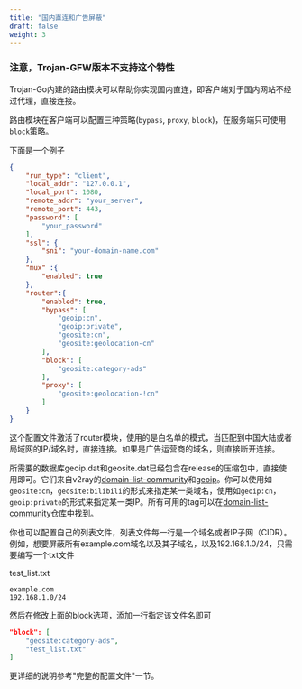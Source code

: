 ```yaml
---
title: "国内直连和广告屏蔽"
draft: false
weight: 3
---
```


### 注意，Trojan-GFW版本不支持这个特性

Trojan-Go内建的路由模块可以帮助你实现国内直连，即客户端对于国内网站不经过代理，直接连接。

路由模块在客户端可以配置三种策略(```bypass```, ```proxy```, ```block```)，在服务端只可使用```block```策略。

下面是一个例子

```json
{
    "run_type": "client",
    "local_addr": "127.0.0.1",
    "local_port": 1080,
    "remote_addr": "your_server",
    "remote_port": 443,
    "password": [
        "your_password"
    ],
    "ssl": {
        "sni": "your-domain-name.com"
    },
    "mux" :{
        "enabled": true
    },
    "router":{
        "enabled": true,
        "bypass": [
            "geoip:cn",
            "geoip:private",
            "geosite:cn",
            "geosite:geolocation-cn"
        ],
        "block": [
            "geosite:category-ads"
        ],
        "proxy": [
            "geosite:geolocation-!cn"
        ]
    }
}
```

这个配置文件激活了router模块，使用的是白名单的模式，当匹配到中国大陆或者局域网的IP/域名时，直接连接。如果是广告运营商的域名，则直接断开连接。

所需要的数据库geoip.dat和geosite.dat已经包含在release的压缩包中，直接使用即可。它们来自v2ray的[domain-list-community](https://github.com/v2ray/domain-list-community)和[geoip](https://github.com/v2ray/geoip)。你可以使用如```geosite:cn```，```geosite:bilibili```的形式来指定某一类域名，使用如```geoip:cn```，```geoip:private```的形式来指定某一类IP。所有可用的tag可以在[domain-list-community](https://github.com/v2ray/domain-list-community)仓库中找到。

你也可以配置自己的列表文件，列表文件每一行是一个域名或者IP子网（CIDR）。例如，想要屏蔽所有example.com域名以及其子域名，以及192.168.1.0/24，只需要编写一个txt文件

test_list.txt

```text
example.com
192.168.1.0/24
```

然后在修改上面的block选项，添加一行指定该文件名即可

```json
"block": [
    "geosite:category-ads",
    "test_list.txt"
]
```

更详细的说明参考"完整的配置文件"一节。
